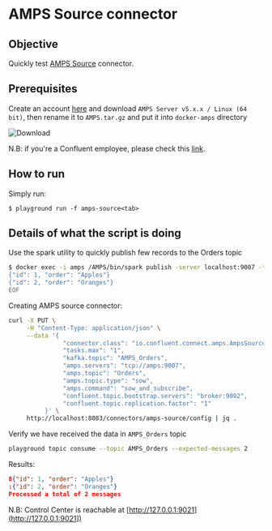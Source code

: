 # AMPS Source connector



## Objective

Quickly test [AMPS Source](https://docs.confluent.io/current/connect/kafka-connect-amps/index.html#quick-start) connector.

## Prerequisites

Create an account [here](https://www.crankuptheamps.com/developer) and download `AMPS Server v5.x.x / Linux (64 bit)`, then rename it to `AMPS.tar.gz` and put it into `docker-amps` directory

![Download](Screenshot1.png)

N.B: if you're a Confluent employee, please check this [link](https://confluent.slack.com/archives/C0116NM415F/p1636391410032900).

## How to run

Simply run:

```
$ playground run -f amps-source<tab>
```

## Details of what the script is doing

Use the spark utility to quickly publish few records to the Orders topic

```bash
$ docker exec -i amps /AMPS/bin/spark publish -server localhost:9007 -topic Orders -type json << EOF
{"id": 1, "order": "Apples"}
{"id": 2, "order": "Oranges"}
EOF
```

Creating AMPS source connector:

```bash
curl -X PUT \
     -H "Content-Type: application/json" \
     --data '{
               "connector.class": "io.confluent.connect.amps.AmpsSourceConnector",
               "tasks.max": "1",
               "kafka.topic": "AMPS_Orders",
               "amps.servers": "tcp://amps:9007",
               "amps.topic": "Orders",
               "amps.topic.type": "sow",
               "amps.command": "sow_and_subscribe",
               "confluent.topic.bootstrap.servers": "broker:9092",
               "confluent.topic.replication.factor": "1"
          }' \
     http://localhost:8083/connectors/amps-source/config | jq .
```


Verify we have received the data in `AMPS_Orders` topic

```bash
playground topic consume --topic AMPS_Orders --expected-messages 2
```

Results:

```json
8{"id": 1, "order": "Apples"}
:{"id": 2, "order": "Oranges"}
Processed a total of 2 messages
```

N.B: Control Center is reachable at [http://127.0.0.1:9021](http://127.0.0.1:9021])

